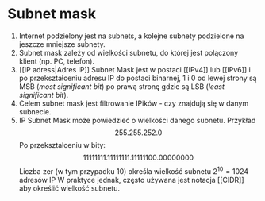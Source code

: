 # Subnet mask
1. Internet podzielony jest na subnets, a kolejne subnety podzielone na jeszcze mniejsze subnety. 
2. Subnet mask zależy od wielkości subnetu, do której jest połączony klient (np. PC, telefon).
3. [[IP adress|Adres IP]] Subnet Mask jest w postaci [[IPv4]] lub [[IPv6]] i po przekształceniu adresu IP do postaci binarnej, 1 i 0 od lewej strony są MSB (*most significant bit*) po prawą stronę gdzie są LSB (*least significant bit*). 
4. Celem subnet mask jest filtrowanie IPików - czy znajdują się w danym subnecie.
5. IP Subnet Mask może powiedzieć o wielkości danego subnetu. Przykład
$$255.255.252.0$$
Po przekształceniu w bity:
$$11111111.11111111.11111100.00000000$$
Liczba zer (w tym przypadku 10) określa wielkość subnetu $2^{10}=1024$ adresów IP
W praktyce jednak, często używana jest notacja [[CIDR]] aby określić wielkość subnetu.
